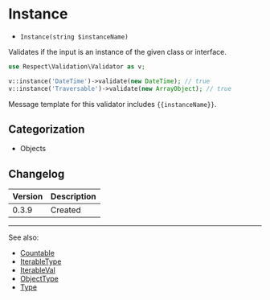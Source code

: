 # Instance

- `Instance(string $instanceName)`

Validates if the input is an instance of the given class or interface.

```php
use Respect\Validation\Validator as v;

v::instance('DateTime')->validate(new DateTime); // true
v::instance('Traversable')->validate(new ArrayObject); // true
```

Message template for this validator includes `{{instanceName}}`.

## Categorization

- Objects

## Changelog

Version | Description
--------|-------------
  0.3.9 | Created

***
See also:

- [Countable](Countable.md)
- [IterableType](IterableType.md)
- [IterableVal](IterableVal.md)
- [ObjectType](ObjectType.md)
- [Type](Type.md)
